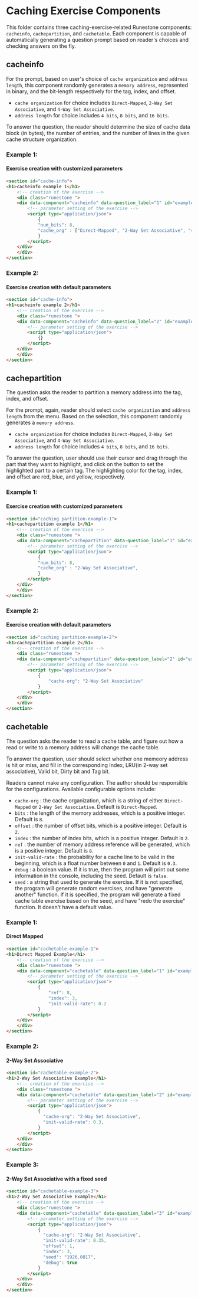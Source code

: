 # Caching Exercise Components

This folder contains three caching-exercise-related Runestone components: ```cacheinfo```, ```cachepartition```, and ```cachetable```.
Each component is capable of automatically generating a question prompt based on reader's choices and checking answers on the fly. 


## cacheinfo
For the prompt, based on user's choice of ```cache organization``` and ```address length```, this component randomly generates a ```memory address```, represented in binary,
and the bit-length respectively for the tag, index, and offset. 
- ```cache organization``` for choice includes ```Direct-Mapped```, ```2-Way Set Associative```, and ```4-Way Set Associative```.
- ```address length``` for choice includes ```4 bits```, ```8 bits```, and ```16 bits```.

To answer the question, the reader should determine the size of cache data block (in bytes), the number of entries, and the number of lines in the given cache structure
organization.

### **Example 1**: 
#### Exercise creation with customized parameters

```html
<section id="cache-info">
<h1>cacheinfo example 1</h1>
    <!-- creation of the exercise -->
    <div class="runestone ">
    <div data-component="cacheinfo" data-question_label="1" id="example_cache_info_1"  style="visibility: hidden;">
        <!-- parameter setting of the exercise -->
        <script type="application/json">
            {
            "num_bits": 8, 
            "cache_org" : ["Direct-Mapped", "2-Way Set Associative", "4-Way Set Associative"], 
            }
        </script>
    </div>
    </div>
</section>
```

### **Example 2**: 
#### Exercise creation with default parameters
```html
<section id="cache-info">
<h1>cacheinfo example 2</h1>
    <!-- creation of the exercise -->
    <div class="runestone ">
    <div data-component="cacheinfo" data-question_label="2" id="example_cache_info_2"  style="visibility: hidden;">
        <!-- parameter setting of the exercise -->
        <script type="application/json">
            {}
        </script>
    </div>
    </div>
</section>
```

## cachepartition
The question asks the reader to partition a memory address into the tag, index, and offset. 

For the prompt, again, reader should select ```cache organization``` and ```address length``` from the menu. Based on the selection, 
this component randomly generates a ```memory address```.

- ```cache organization``` for choice includes ```Direct-Mapped```, ```2-Way Set Associative```, and ```4-Way Set Associative```.
- ```address length``` for choice includes ```4 bits```, ```8 bits```, and ```16 bits```.

To answer the question, user should use their cursor and drag through the part that they want to highlight, and click on the button to set
the highlighted part to a certain tag. The highlighting color for the tag, index, and offset are red, blue, and yellow, respectively.

### **Example 1**: 
#### Exercise creation with customized parameters
```html
<section id="caching partition-example-1">
<h1>cachepartition example 1</h1>
    <!-- creation of the exercise -->
    <div class="runestone ">
    <div data-component="cachepartition" data-question_label="1" id="example_cache_partition_1"  style="visibility: hidden;">
        <!-- parameter setting of the exercise -->
        <script type="application/json">
            {
            "num_bits": 8, 
            "cache_org" : "2-Way Set Associative", 
            }
        </script>
    </div>
    </div>
</section>
```

### **Example 2**: 
#### Exercise creation with default parameters
```html
<section id="caching partition-example-2">
<h1>cachepartition example 2</h1>
    <!-- creation of the exercise -->
    <div class="runestone ">
    <div data-component="cachepartition" data-question_label="2" id="example_cache_partition_2"  style="visibility: hidden;">
        <!-- parameter setting of the exercise -->
        <script type="application/json">
            {
                "cache-org": "2-Way Set Associative"
            }
        </script>
    </div>
    </div>
</section>

```

## cachetable
The question asks the reader to read a cache table, and figure out how a read or write to a memory address will change the cache table.  

To answer the question, user should select whether one memeory address is hit or miss, and fill in the corresponding Index,
LRU(in 2-way set associative), Valid bit, Dirty bit and Tag bit. 

Readers cannot make any configuration. The author should be responsible for the configurations. Available configurable options include:

- ```cache-org``` : the cache organization, which is a string of either ```Direct-Mapped``` or ```2-Way Set Associative```. Default is ```Direct-Mapped```. 
- ```bits``` : the length of the memory addresses, which is a positive integer. Default is ```8```.
- ```offset``` : the number of offset bits, which is a positive integer. Default is ```2```.
- ```index``` : the number of index bits, which is a positive integer. Default is ```2```.
- ```ref``` : the number of memory address reference will be generated, which is a positive integer. Default is ```8```.
- ```init-valid-rate``` : the probability for a cache line to be valid in the beginning, which is a float number between ```0``` and ```1```. Default is ```0.3```. 
- ```debug``` : a boolean value. If it is true, then the program will print out some information in the console, including the seed. Default is ```false```.
- ```seed``` : a string that used to generate the exercise. If it is not specified, the program will generate random exercises, and have "generate another" function. If it is specified, the program will generate a fixed cache table exercise based on the seed, and have "redo the exercise" function. It doesn't have a default value. 



### **Example 1**: 
#### Direct Mapped
```html
<section id="cachetable-example-1">
<h1>Direct Mapped Example</h1>
    <!-- creation of the exercise -->
    <div class="runestone ">
    <div data-component="cachetable" data-question_label="1" id="example_cache_table_1"  style="visibility: hidden;">
        <!-- parameter setting of the exercise -->
        <script type="application/json">
            {
                "ref": 8, 
                "index": 3,
                "init-valid-rate": 0.2
            }
        </script>
    </div>
    </div>
</section>
```

### **Example 2**: 
#### 2-Way Set Associative 
```html
<section id="cachetable-example-2">
<h1>2-Way Set Associative Example</h1>
    <!-- creation of the exercise -->
    <div class="runestone ">
    <div data-component="cachetable" data-question_label="2" id="example_cache_table_2"  style="visibility: hidden;">
        <!-- parameter setting of the exercise -->
        <script type="application/json">
            {
              "cache-org": "2-Way Set Associative",
              "init-valid-rate": 0.3,
            }
        </script>
    </div>
    </div>
</section>

```

### **Example 3**: 
#### 2-Way Set Associative with a fixed seed
```html
<section id="cachetable-example-3">
<h1>2-Way Set Associative Example</h1>
    <!-- creation of the exercise -->
    <div class="runestone ">
    <div data-component="cachetable" data-question_label="3" id="example_cache_table_3"  style="visibility: hidden;">
        <!-- parameter setting of the exercise -->
        <script type="application/json">
            {
              "cache-org": "2-Way Set Associative",
              "init-valid-rate": 0.35,
              "offset": 1,
              "index": 3,
              "seed": "1926.0817",
              "debug": true
            }
        </script>
    </div>
    </div>
</section>

```